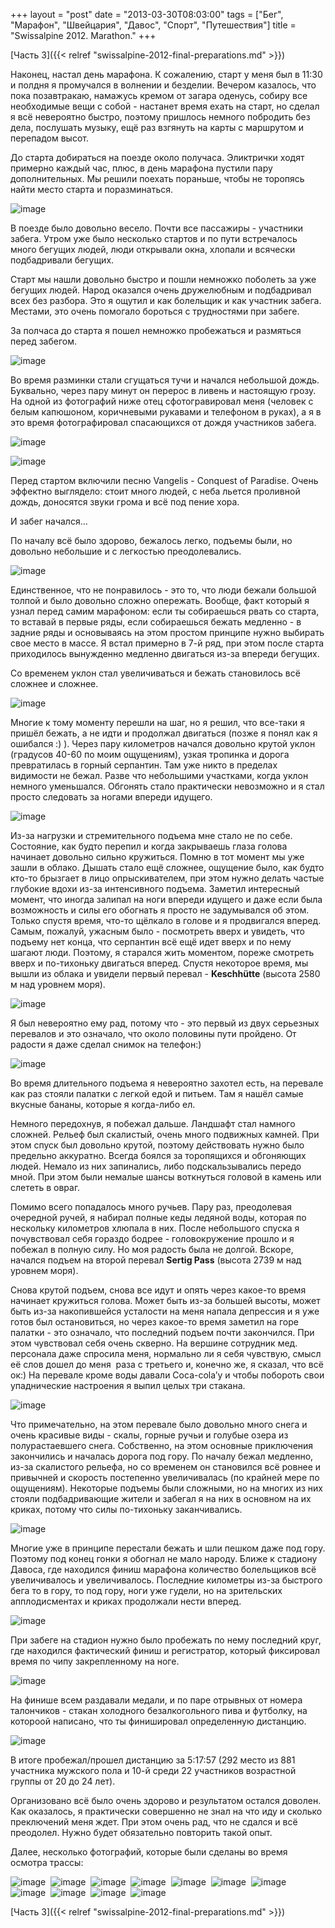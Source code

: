 +++
layout = "post"
date = "2013-03-30T08:03:00"
tags = ["Бег", "Марафон", "Швейцария", "Давос", "Спорт", "Путешествия"]
title = "Swissalpine 2012. Marathon."
+++

[Часть 3]({{< relref "swissalpine-2012-final-preparations.md" >}})

Наконец, настал день марафона. К сожалению, старт у меня был в 11:30 и полдня я промучался в волнении и безделии. Вечером казалось, что пока позавтракаю, намажусь кремом от загара оденусь, собиру все необходимые вещи с собой - настанет время ехать на старт, но сделал я всё невероятно быстро, поэтому пришлось немного побродить без дела, послушать музыку, ещё раз взгянуть на карты с маршрутом и перепадом высот.

До старта добираться на поезде около получаса. Эликтрички ходят примерно каждый час, плюс, в день марафона пустили пару дополнительных. Мы решили поехать пораньше, чтобы не торопяcь найти место старта и поразминаться.

![image](/post/2013/03/swissalpine-2012-marathon-1.jpg)

В поезде было довольно весело. Почти все пассажиры - участники забега. Утром уже было несколько стартов и по пути встречалось много бегущих людей, люди открывали окна, хлопали и всячески подбадривали бегущих.

Старт мы нашли довольно быстро и пошли немножко поболеть за уже бегущих людей. Народ оказался очень дружелюбным и подбадривал всех без разбора. Это я ощутил и как болельщик и как участник забега. Местами, это очень помогало бороться с трудностями при забеге.

За полчаса до старта я пошел немножко пробежаться и размяться перед забегом.

![image](/post/2013/03/swissalpine-2012-marathon-2.jpg)

Во время разминки стали сгущаться тучи и начался небольшой дождь. Буквально, через пару минут он перерос в ливень и настоящую грозу. На одной из фотографий ниже отец сфотогравировал меня (человек с белым капюшоном, коричневыми рукавами и телефоном в руках), а я в это время фотографировал спасающихся от дождя участников забега.

![image](/post/2013/03/swissalpine-2012-marathon-3.jpg)

![image](/post/2013/03/swissalpine-2012-marathon-4.jpg)

Перед стартом включили песню Vangelis - Conquest of Paradise. Очень эффектно выглядело: стоит много людей, с неба льется проливной дождь, доносятся звуки грома и всё под пение хора.

И забег начался…

По началу всё было здорово, бежалось легко, подъемы были, но довольно небольшие и с легкостью преодолевались.

![image](/post/2013/03/swissalpine-2012-marathon-5.jpg)

Единственное, что не понравилось - это то, что люди бежали большой толпой и было довольно сложно опережать. Вообще, факт который я узнал перед самим марафоном: если ты собираешься рвать со старта, то вставай в первые ряды, если собираешься бежать медленно - в задние ряды и основываясь на этом простом принципе нужно выбирать свое место в массе. Я встал примерно в 7-й ряд, при этом после старта приходилось вынужденно медленно двигаться из-за впереди бегущих.

Со временем уклон стал увеличиваться и бежать становилось всё сложнее и сложнее.

![image](/post/2013/03/swissalpine-2012-marathon-6.jpg)

Многие к тому моменту перешли на шаг, но я решил, что все-таки я пришёл бежать, а не идти и продолжал двигаться (позже я понял как я ошибался :) ). Через пару километров начался довольно крутой уклон (градусов 40-60 по моим ощущениям), узкая тропинка и дорога превратилась в горный серпантин. Там уже никто в пределах видимости не бежал. Разве что небольшими участками, когда уклон немного уменьшался. Обгонять стало практически невозможно и я стал просто следовать за ногами впереди идущего.

![image](/post/2013/03/swissalpine-2012-marathon-7.jpg)

Из-за нагрузки и стремительного подъема мне стало не по себе. Состояние, как будто перепил и когда закрываешь глаза голова начинает довольно сильно кружиться. Помню в тот момент мы уже зашли в облако. Дышать стало ещё сложнее, ощущение было, как будто кто-то брызгает в лицо опрыскивателем, при этом нужно делать частые глубокие вдохи из-за интенсивного подъема. Заметил интересный момент, что иногда залипал на ноги впереди идущего и даже если была возможность и силы его обогнать я просто не задумывался об этом. Только спустя время, что-то щёлкало в голове и я продвигался вперед. Самым, пожалуй, ужасным было - посмотреть вверх и увидеть, что подъему нет конца, что серпантин всё ещё идет вверх и по нему шагают люди. Поэтому, я старался жить моментом, пореже смотреть вверх и по-тихоньку двигаться вперед. Спустя некоторое время, мы вышли из облака и увидели первый перевал - **Keschhütte** (высота 2580 м над уровнем моря).

![image](/post/2013/03/swissalpine-2012-marathon-8.jpg)

Я был невероятно ему рад, потому что - это первый из двух серьезных перевалов и это означало, что около половины пути пройдено. От радости я даже сделал снимок на телефон:)

![image](/post/2013/03/swissalpine-2012-marathon-9.jpg)

Во время длительного подъема я невероятно захотел есть, на перевале как раз стояли палатки с легкой едой и питьем. Там я нашёл самые вкусные бананы, которые я когда-либо ел.

Немного передохнув, я побежал дальше. Ландшафт стал намного сложней. Рельеф был скалистый, очень много подвижных камней. При этом спуск был довольно крутой, поэтому действовать нужно было предельно аккуратно. Всегда боялся за торопящихся и обгоняющих людей. Немало из них запинались, либо подскальзывались передо мной. При этом были немалые шансы воткнуться головой в камень или слететь в овраг. 

Помимо всего попадалось много ручьев. Пару раз, преодолевая очередной ручей, я набирал полные кеды ледяной воды, которая по нескольку километров хлюпала в них. После небольшого спуска я почувствовал себя гораздо бодрее - головокружение прошло и я побежал в полную силу. Но моя радость была не долгой. Вскоре, начался подъем на второй перевал **Sertig Pass** (высота 2739 м над уровнем моря). 

Снова крутой подъем, снова все идут и опять через какое-то время начинает кружиться голова. Может быть из-за большей высоты, может быть из-за накопившейся усталости на меня напала депрессия и я уже готов был остановиться, но через какое-то время заметил на горе палатки - это означало, что последний подъем почти закончился. При этом чувствовал себя очень скверно. На вершине сотрудник мед. персонала даже спросила меня, нормально ли я себя чувствую, смысл её слов дошел до меня  раза с третьего и, конечно же, я сказал, что всё ок:) На перевале кроме воды давали Coca-cola’у и чтобы побороть свои упаднические настроения я выпил целых три стакана.

![image](/post/2013/03/swissalpine-2012-marathon-10.jpg)

Что примечательно, на этом перевале было довольно много снега и очень красивые виды - скалы, горные ручьи и голубые озера из полурастаевшего снега. Собственно, на этом основные приключения закончились и началась дорога под гору. По началу бежал медленно, из-за скалистого рельефа, но со временем он становился всё ровнее и привычней и скорость постепенно увеличивалась (по крайней мере по ощущениям). Некоторые подъемы были сложными, но на многих из них стояли подбадривающие жители и забегал я на них в основном на их криках, потому что силы по-тихоньку заканчивались.

![image](/post/2013/03/swissalpine-2012-marathon-11.jpg)

Многие уже в принципе перестали бежать и шли пешком даже под гору. Поэтому под конец гонки я обогнал не мало народу. Ближе к стадиону Давоса, где находился финиш марафона количество болельщиков всё увеличивалось и увеличивалось. Последние километры из-за быстрого бега то в гору, то под гору, ноги уже гудели, но на зрительских апплодисментах и криках продолжали нести вперед. 

![image](/post/2013/03/swissalpine-2012-marathon-12.jpg)

При забеге на стадион нужно было пробежать по нему последний круг, где находился фактический финиш и регистратор, который фиксировал время по чипу закрепленному на ноге.

![image](/post/2013/03/swissalpine-2012-marathon-13.jpg)

На финише всем раздавали медали, и по паре отрывных от номера талончиков - стакан холодного безалкогольного пива и футболку, на котороой написано, что ты финишировал определенную дистанцию.

![image](/post/2013/03/swissalpine-2012-marathon-14.jpg)

В итоге пробежал/прошел дистанцию за 5:17:57 (292 место из 881 участника мужского пола и 10-й среди 22 участников возрастной группы от 20 до 24 лет).

Организовано всё было очень здорово и результатом остался доволен. Как оказалось, я практически совершенно не знал на что иду и сколько преключений меня ждет. При этом очень рад, что не сдался и всё преодолел. Нужно будет обязательно повторить такой опыт.

Далее, несколько фотографий, которые были сделаны во время осмотра трассы:

![image](/post/2013/03/swissalpine-2012-marathon-15.jpg) 
![image](/post/2013/03/swissalpine-2012-marathon-16.jpg) 
![image](/post/2013/03/swissalpine-2012-marathon-17.jpg) 
![image](/post/2013/03/swissalpine-2012-marathon-18.jpg) 
![image](/post/2013/03/swissalpine-2012-marathon-19.jpg) 
![image](/post/2013/03/swissalpine-2012-marathon-20.jpg) 
![image](/post/2013/03/swissalpine-2012-marathon-21.jpg) 
![image](/post/2013/03/swissalpine-2012-marathon-22.jpg) 
![image](/post/2013/03/swissalpine-2012-marathon-23.jpg) 
![image](/post/2013/03/swissalpine-2012-marathon-24.jpg) 
![image](/post/2013/03/swissalpine-2012-marathon-25.jpg)

[Часть 3]({{< relref "swissalpine-2012-final-preparations.md" >}})